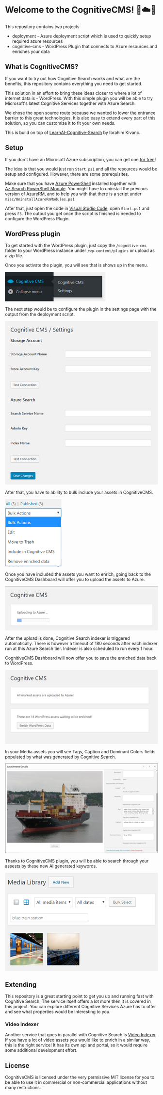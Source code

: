 # Welcome to the CognitiveCMS! 🧠☁️🤯

This repository contains two projects
  * deployment - Azure deployment script which is used to quickly setup required azure resources
  * cognitive-cms - WordPress Plugin that connects to Azure resources and enriches your data

## What is CognitiveCMS?

If you want to try out how Cognitive Search works and what are the benefits, this repository contains everything you need to get started.

This solution in an effort to bring these ideas closer to where a lot of internet data is - WordPress. With this simple plugin you will be able to try Microsoft's latest Cognitive Services together with Azure Search.

We chose the open source route because we wanted to lower the entrance barrier to this great technologies. It is also easy to extend every part of this solution, so you can customize it to fit your own needs.

This is build on top of [LearnAI-Cognitive-Search](https://github.com/ikivanc/LearnAI-Cognitive-Search) by Ibrahim Kivanc.

## Setup

If you don't have an Microsoft Azure subscription, you can get one [for free](https://azure.microsoft.com/en-us/free/)!

The idea is that you would just run ```Start.ps1``` and all the resources would be setup and configured. However, there are some prerequisites.

Make sure that you have [Azure PowerShell](https://docs.microsoft.com/en-us/powershell/azure/) installed together with [Az.Search PowerShell Module](https://docs.microsoft.com/en-us/powershell/module/az.search/). You might have to uninstall the previous version of AzureRM, and to help you with that there is a script under ```misc/UninstallAzureRmModules.ps1```

After that, just open the code in [Visual Studio Code](https://code.visualstudio.com/), open ```Start.ps1``` and press ```F5```. The output you get once the script is finished is needed to configure the WordPress Plugin.

## WordPress plugin

To get started with the WordPress plugin, just copy the ```/cognitive-cms``` folder to your WordPress instance under ```/wp-content/plugins``` or upload as a zip file.

Once you activate the plugin, you will see that is shows up in the menu.

![](./docs/images/Screenshot_1.png)

The next step would be to configure the plugin in the settings page with the output from the deployment script.

![](./docs/images/Screenshot_4.png)

After that, you have to ability to bulk include your assets in CognitiveCMS.

![](./docs/images/Screenshot_3.png)

Once you have included the assets you want to enrich, going back to the CognitiveCMS Dashboard will offer you to upload the assets to Azure.

![](./docs/images/Screenshot_7.png)

After the upload is done, Cognitive Search indexer is triggered automatically. There is however a timeout of 180 seconds after each indexer run at this Azure Search tier. Indexer is also scheduled to run every 1 hour.

CognitiveCMS Dashboard will now offer you to save the enriched data back to WordPress.

![](./docs/images/Screenshot_9.png)

In your Media assets you will see Tags, Caption and Dominant Colors fields populated by what was generated by Cognitive Search.

![](./docs/images/Screenshot_11.png)

Thanks to CognitiveCMS plugin, you will be able to search through your assests by these new AI generated keywords.

![](./docs/images/Screenshot_5.png)

## Extending

This repository is a great starting point to get you up and running fast with Cognitive Search. The service itself offers a lot more then it is covered in this project. You can explore different Cognitive Services Azure has to offer and see what properties would be interesting to you.

### Video Indexer

Another service that goes in parallel with Cognitive Search is [Video Indexer](https://vi.microsoft.com/). If you have a lot of video assets you would like to enrich in a similar way, this is the right service! It has its own api and portal, so it would require some additional development effort.

## License
CognitiveCMS is licensed under the very permissive MIT license for you to be able to use it in commercial or non-commercial applications without many restrictions.



